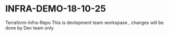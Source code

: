 # INFRA-DEMO-18-10-25
Terraform-Infra-Repo
This is devlopment team workspase , changes will be done by Dev team only 